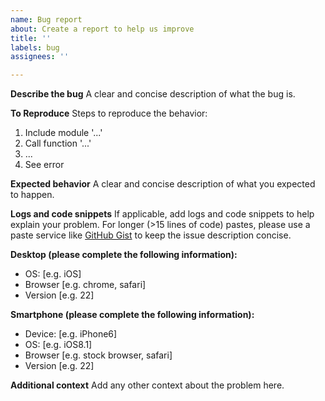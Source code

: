```yaml
---
name: Bug report
about: Create a report to help us improve
title: ''
labels: bug
assignees: ''

---
```


**Describe the bug**
A clear and concise description of what the bug is.

**To Reproduce**
Steps to reproduce the behavior:
1. Include module '...'
2. Call function '...'
3. ...
4. See error

**Expected behavior**
A clear and concise description of what you expected to happen.

**Logs and code snippets**
If applicable, add logs and code snippets to help explain your problem. For longer (>15 lines of code) pastes, please use a paste service like [GitHub Gist](https://gist.github.com/) to keep the issue description concise.

**Desktop (please complete the following information):**
 - OS: [e.g. iOS]
 - Browser [e.g. chrome, safari]
 - Version [e.g. 22]

**Smartphone (please complete the following information):**
 - Device: [e.g. iPhone6]
 - OS: [e.g. iOS8.1]
 - Browser [e.g. stock browser, safari]
 - Version [e.g. 22]

**Additional context**
Add any other context about the problem here.
